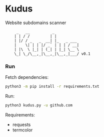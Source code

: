 # Kudus
Website subdomains scanner
```
     _   __          _           
    | | / /         | |          
    | |/ / _   _  __| |_   _ ___ 
    |    \| | | |/ _` | | | / __|
    | |\  \ |_| | (_| | |_| \__ \
    \_| \_/\__,_|\__,_|\__,_|___/ v0.1

```

### Run
Fetch dependencies:

```bash
python3 -m pip install -r requirements.txt
```

Run:

```bash
python3 kudus.py -u github.com
```

Requirements:
- requests
- termcolor
